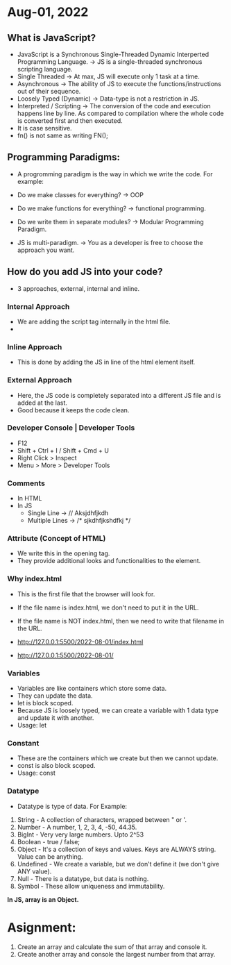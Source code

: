 # Aug-01, 2022

## What is JavaScript?
- JavaScript is a Synchronous Single-Threaded Dynamic Interperted Programming Language.
-> JS is a single-threaded synchronous scripting language.
- Single Threaded -> At max, JS will execute only 1 task at a time.
- Asynchronous -> The ability of JS to execute the functions/instructions out of their sequence.
- Loosely Typed (Dynamic) -> Data-type is not a restriction in JS.
- Interpreted / Scripting -> The conversion of the code and execution happens line by line. As compared to compilation where the whole code is converted first and then executed.
- It is case sensitive.
- fn() is not same as writing FN();

## Programming Paradigms:
- A progromming paradigm is the way in which we write the code.
For example:
- Do we make classes for everything? -> OOP
- Do we make functions for everything? -> functional programming.
- Do we write them in separate modules? -> Modular Programming Paradigm.

- JS is multi-paradigm. -> You as a developer is free to choose the approach you want.

## How do you add JS into your code?
- 3 approaches, external, internal and inline.

### Internal Approach
- We are adding the script tag internally in the html file.
- <script></script>

### Inline Approach
- This is done by adding the JS in line of the html element itself.

### External Approach
- Here, the JS code is completely separated into a different JS file and is added at the last.
- Good because it keeps the code clean.

### Developer Console | Developer Tools
- F12
- Shift + Ctrl + I / Shift + Cmd + U
- Right Click > Inspect
- Menu > More > Developer Tools

### Comments
- In HTML <!-- -->
- In JS
  - Single Line    -> // Aksjdhfjkdh
  - Multiple Lines -> /* sjkdhfjkshdfkj */

### Attribute (Concept of HTML)
- We write this in the opening tag.
- They provide additional looks and functionalities to the element.

### Why index.html
- This is the first file that the browser will look for.
- If the file name is index.html, we don't need to put it in the URL.
- If the file name is NOT index.html, then we need to write that filename in the URL.

- http://127.0.0.1:5500/2022-08-01/index.html
- http://127.0.0.1:5500/2022-08-01/


### Variables
- Variables are like containers which store some data.
- They can update the data.
- let is block scoped.
- Because JS is loosely typed, we can create a variable with 1 data type and update it with another.
- Usage: let <name>

### Constant
- These are the containers which we create but then we cannot update.
- const is also block scoped.
- Usage: const <name>

### Datatype
- Datatype is type of data. For Example:
1. String - A collection of characters, wrapped between " or '.
2. Number - A number, 1, 2, 3, 4, -50, 44.35.
3. BigInt - Very very large numbers. Upto 2^53
4. Boolean - true / false;
5. Object - It's a collection of keys and values. Keys are ALWAYS string. Value can be anything.
6. Undefined - We create a variable, but we don't define it (we don't give ANY value).
7. Null - There is a datatype, but data is nothing.
8. Symbol - These allow uniqueness and immutability.

**In JS, array is an Object.**


# Asignment:
1. Create an array and calculate the sum of that array and console it.
2. Create another array and console the largest number from that array.